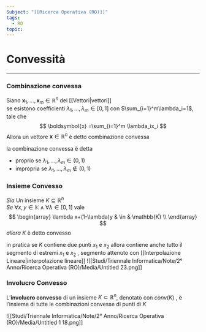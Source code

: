```yaml
---
Subject: "[[Ricerca Operativa (RO)]]"
tags:
  - RO
topic:
---
```



# Convessità
---

### Combinazione convessa

Siano $\boldsymbol{x}_1,\dots,\boldsymbol{x}_m \in \mathbb{R}^n$ dei [[Vettori|vettori]]  
se esistono coefficienti $\lambda_1,\dots,\lambda_m \in [0,1]$ con $\sum_{i=1}^m\lambda_i=1$, tale che$$
\boldsymbol{x} =\sum_{i=1}^m \lambda_ix_i
$$Allora un vettore $\boldsymbol{x} \in \mathbb{R}^n$ è detto combinazione convessa 

la combinazione convessa è detta
- proprio se $\lambda_1,\dots,\lambda_m \in (0,1)$
- impropria se $\lambda_1,\dots,\lambda_m \not\in (0,1)$

### Insieme Convesso
_Sia_ Un insieme $K \subseteq \mathbb{R}^n$  
_Se_ $\forall x,y   \in   \mathbb{K}  \land \forall \lambda \in [0,1]$ vale $$
\begin{array}
\lambda x+(1-\lambda)y   & \in &    \mathbb{K}  \\
\end{array}
$$_allora_ $K$ è detto convesso

in pratica se $K$ contiene due punti $x_1$ e $x_2$ allora contiene anche tutto il segmento di estremi $x_1$ e $x_2$ , segmento attenuto con [[Interpolazione Lineare|interpolazione lineare]]
![[Studi/Triennale Informatica/Note/2° Anno/Ricerca Operativa (RO)/Media/Untitled 23.png]]

### Involucro Convesso
L’__involucro convesso__ di un insieme $K \subset \mathbb{R}^n$, denotato con $conv(K)$ , è l’insieme di
tutte le combinazioni convesse di punti di $K$

![[Studi/Triennale Informatica/Note/2° Anno/Ricerca Operativa (RO)/Media/Untitled 1 18.png]]
